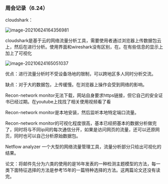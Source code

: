 ### 周会记录（6.24）

cloudshark：

![image-20210624164356981](C:\Users\29968\AppData\Roaming\Typora\typora-user-images\image-20210624164356981.png)

cloudshark是基于云的网络流量分析工具，需要使用者通过浏览器上传数据包云上，然后在进行分析。使用界面和wireshark没有区别，在。在有些信息的显示上加上了可视化

![image-20210624165051037](C:\Users\29968\AppData\Roaming\Typora\typora-user-images\image-20210624165051037.png)

优点：进行流量分析时不受设备场地的限制，可以跨地区多人同时分析交流。

缺点：对于大的数据包，上传缓慢。在浏览器上操作会受到网络的影响。



Recon-network monitor无法下载，网站自身要求https链接，但它自己的安全证书已经过期。在youtube上找找了相关使用视频看了看

Recon-network monitor是本地安装，然后监听本地特定端口流量。

Recon-network monitor的可视化程度很高，基本已经把基本的数据分析做完了，同时将与不同ip间的每次通信分开，如果是访问网页的流量，还可以还原网页，同时也可以自己分析原始数据包。



Netflow analyzer 一个大型的网络流量管理工具，流量分析部分只给出可视化的结果。



论文：将邮件先分为六类的使用的是16年发表的一种检测主题模型的方法，每一类下面特征选择的方法是参考15年的一篇特种选择的方法。这两篇论文还没有读完。